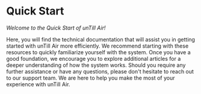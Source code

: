 # Quick Start

_Welcome to the Quick Start of unTill Air!_

Here, you will find the technical documentation that will assist you in getting started with unTill Air more efficiently. We recommend starting with these resources to quickly familiarize yourself with the system. Once you have a good foundation, we encourage you to explore additional articles for a deeper understanding of how the system works. Should you require any further assistance or have any questions, please don't hesitate to reach out to our support team. We are here to help you make the most of your experience with unTill Air.
